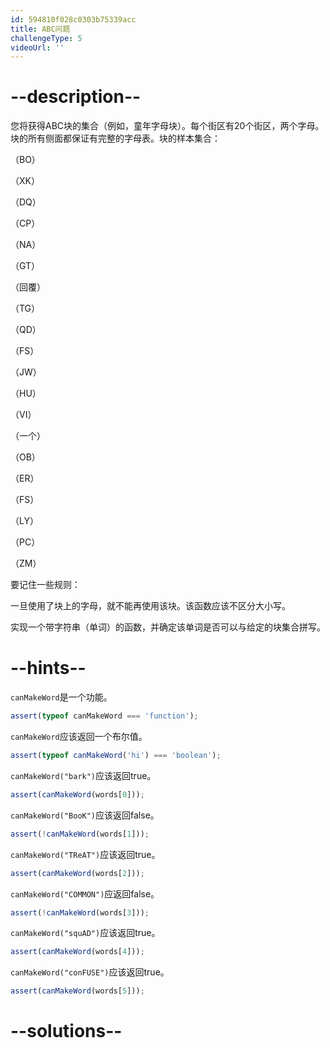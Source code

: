 ```yaml
---
id: 594810f028c0303b75339acc
title: ABC问题
challengeType: 5
videoUrl: ''
---
```


# --description--

<p>您将获得ABC块的集合（例如，童年字母块）。每个街区有20个街区，两个字母。块的所有侧面都保证有完整的字母表。块的样本集合： </p><p> （BO） </p><p> （XK） </p><p> （DQ） </p><p> （CP） </p><p> （NA） </p><p> （GT） </p><p> （回覆） </p><p> （TG） </p><p> （QD） </p><p> （FS） </p><p> （JW） </p><p> （HU） </p><p> （VI） </p><p> （一个） </p><p> （OB） </p><p> （ER） </p><p> （FS） </p><p> （LY） </p><p> （PC） </p><p> （ZM） </p><p>要记住一些规则： </p>一旦使用了块上的字母，就不能再使用该块。该函数应该不区分大小写。 <p>实现一个带字符串（单词）的函数，并确定该单词是否可以与给定的块集合拼写。 </p>

# --hints--

`canMakeWord`是一个功能。

```js
assert(typeof canMakeWord === 'function');
```

`canMakeWord`应该返回一个布尔值。

```js
assert(typeof canMakeWord('hi') === 'boolean');
```

`canMakeWord("bark")`应该返回true。

```js
assert(canMakeWord(words[0]));
```

`canMakeWord("BooK")`应该返回false。

```js
assert(!canMakeWord(words[1]));
```

`canMakeWord("TReAT")`应该返回true。

```js
assert(canMakeWord(words[2]));
```

`canMakeWord("COMMON")`应返回false。

```js
assert(!canMakeWord(words[3]));
```

`canMakeWord("squAD")`应该返回true。

```js
assert(canMakeWord(words[4]));
```

`canMakeWord("conFUSE")`应该返回true。

```js
assert(canMakeWord(words[5]));
```

# --solutions--

